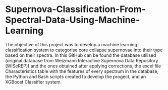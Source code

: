 # Supernova-Classification-From-Spectral-Data-Using-Machine-Learning
The objective of this project was to develop a machine learning classification system to categorise core collapse supernovae into their type based on their spectra.
In this GitHub can be found the database utilised (original database from Weizmann Interactive Supernova Data Repository (WISeREP)) and the ones obtained after applying corrections, the excel file Characteristics table with the features of every spectrum in the database, the Python and Bash scripts created to develop the progect, and an XGBoost Classifier system.

